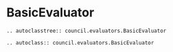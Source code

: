 # BasicEvaluator

```{eval-rst}
.. autoclasstree:: council.evaluators.BasicEvaluator

.. autoclass:: council.evaluators.BasicEvaluator
```
